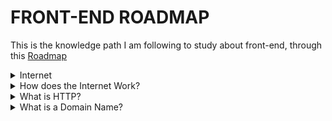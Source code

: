 # FRONT-END ROADMAP
This is the knowledge path I am following to study about front-end, through this [Roadmap](https://roadmap.sh/frontend)


<details>
<summary>Internet</summary>
<br>

### Learn How the Web Works
#### Introduction
✔ Introduction
#### Terminology
✔ Understanding Client & Server <br/>
✔ Client-Server Communications <br/>
✔ Understanding Web Hosting <br/>
✔ Understanding Domain Names <br/>
✔ A Deeper Look at Browsers <br/>
✔ Web Technologies <br/>
✔ Web Technology Quiz <br/>
#### File Management
✔ Understanding Files & Folders <br/>
✔ Files on Mac <br/>
✔ Install Visual Studio Code (VSCode) on Mac <br/>
✔ Files on Windows <br/>
✔ Install Visual Studio Code (VSCode) on Windows <br/>
#### Loading Files in the Browser
✔ Folders on Windows <br/>
✔ Opening Files in the Browser on Windows <br/>
✔ Folders on Mac <br/>
✔ Opening Files in the Browser on Mac <br/>
✔ Naming Conventions <br/>
✔ Loading CSS, JavaScript, & Images in Web Pages <br/>
✔ Nested Folders & Files <br/>
✔ File Path Exercises <br/>
✔ Using CodePen <br/>
✔ Moving Code Into CodePen <br/>
✔ Moving Code Out of Codepen <br/>
#### Wrap Up
✔ Wrapping Up <br/>
### How does the Internet Work?
✔ Read
### The Internet Explained
✔ Read
### How does the Internet Work?
<!-- ❌ Read -->
✔ Read
### Introduction to Internet
✔ Read
### How does the Internet work?
✔ watched
### How the Internet Works in 5 Minutes
✔ watched
</details>

<details>
<summary>How does the Internet Work?</summary>
<br>
✔ Introduction to Internet
✔ How does the Internet Work?
✔ How Does the Internet Work? MDN Docs
✔ How does the Internet work?
✔ How the Internet Works in 5 Minutes
</details>

<details>
<summary>What is HTTP?</summary>
<br>
✔ Everything you need to know about HTTP
✔ What is HTTP?
✔ How HTTPS Works …in a comic!
✔ An overview of HTTP
✔ HTTP/3 From A To Z: Core Concepts
✔ HTTP/3 Is Now a Standard: Why Use It and How to Get Started
✔ HTTP Crash Course & Exploration 
</details>

<details>
<summary>What is a Domain Name?</summary>
<br>
❌ What is a Domain Name?
❌ What is a Domain Name? | Domain name vs. URL
❌ A Beginners Guide to How Domain Names Work
